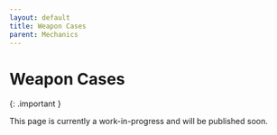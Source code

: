 ```yaml
---
layout: default
title: Weapon Cases
parent: Mechanics
---
```


# Weapon Cases

{: .important }

This page is currently a work-in-progress and will be published soon.